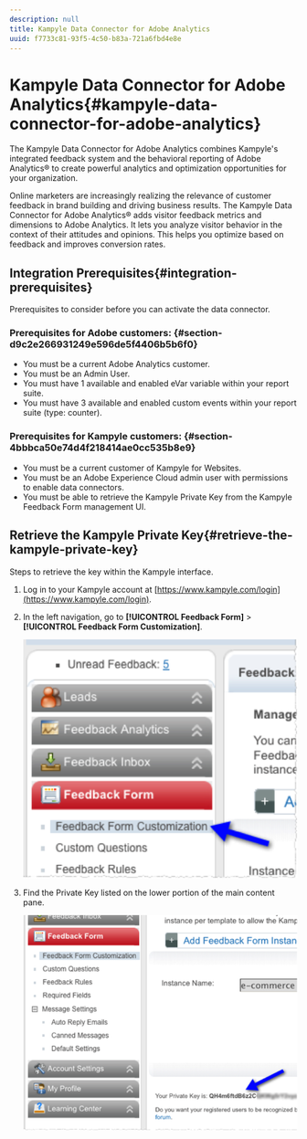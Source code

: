 ```yaml
---
description: null
title: Kampyle Data Connector for Adobe Analytics
uuid: f7733c81-93f5-4c50-b83a-721a6fbd4e8e
---
```


# Kampyle Data Connector for Adobe Analytics{#kampyle-data-connector-for-adobe-analytics}

The Kampyle Data Connector for Adobe Analytics combines Kampyle's integrated feedback system and the behavioral reporting of Adobe Analytics® to create powerful analytics and optimization opportunities for your organization.

Online marketers are increasingly realizing the relevance of customer feedback in brand building and driving business results. The Kampyle Data Connector for Adobe Analytics® adds visitor feedback metrics and dimensions to Adobe Analytics. It lets you analyze visitor behavior in the context of their attitudes and opinions. This helps you optimize based on feedback and improves conversion rates.

## Integration Prerequisites{#integration-prerequisites}

Prerequisites to consider before you can activate the data connector.

### Prerequisites for Adobe customers: {#section-d9c2e266931249e596de5f4406b5b6f0}

* You must be a current Adobe Analytics customer.
* You must be an Admin User.
* You must have 1 available and enabled eVar variable within your report suite.
* You must have 3 available and enabled custom events within your report suite (type: counter).

### Prerequisites for Kampyle customers: {#section-4bbbca50e74d4f218414ae0cc535b8e9}

* You must be a current customer of Kampyle for Websites.
* You must be an Adobe Experience Cloud admin user with permissions to enable data connectors.
* You must be able to retrieve the Kampyle Private Key from the Kampyle Feedback Form management UI.

## Retrieve the Kampyle Private Key{#retrieve-the-kampyle-private-key}

Steps to retrieve the key within the Kampyle interface.

1. Log in to your Kampyle account at [https://www.kampyle.com/login](https://www.kampyle.com/login).
1. In the left navigation, go to **[!UICONTROL Feedback Form]** > **[!UICONTROL Feedback Form Customization]**.

   ![](assets/retrieve_key1.png)

1. Find the Private Key listed on the lower portion of the main content pane.

   ![](assets/retrieve_key2.png)
